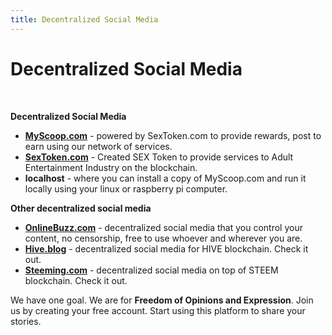 ```yaml
---
title: Decentralized Social Media
---
```


# Decentralized Social Media

<br />

<b>Decentralized Social Media</b>
- <a href="https://myscoop.com" target="_blank"><b>MyScoop.com</b></a> - powered by SexToken.com to provide rewards, post to earn using our network of services.
- <a href="https://sextoken.com" target="_blank"><b>SexToken.com</b></a> - Created SEX Token to provide services to Adult Entertainment Industry on the blockchain.
- <b>localhost</b> - where you can install a copy of MyScoop.com and run it locally using your linux or raspberry pi computer. 

<b>Other decentralized social media</b>
- <a href="https://OnlineBuzz.com" target="_blank"><b>OnlineBuzz.com</b></a> - decentralized social media that you control your content, no censorship, free to use whoever and wherever you are. 
- <a href="https://hive.blog" target="_blank"><b>Hive.blog</b></a> - decentralized social media for HIVE blockchain. Check it out.
- <a href="https://steeming.com" target="_blank"><b>Steeming.com</b></a> - decentralized social media on top of STEEM blockchain. Check it out.


We have one goal. We are for <b>Freedom of Opinions and Expression</b>. 
Join us by creating your free account. Start using this platform to share your stories.

